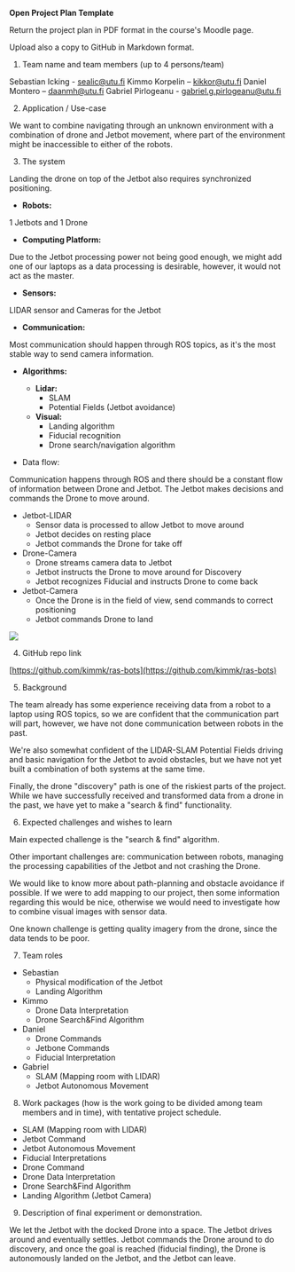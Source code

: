 **Open Project Plan Template**

Return the project plan in PDF format in the course&#39;s Moodle page.

Upload also a copy to GitHub in Markdown format.

1. Team name and team members (up to 4 persons/team)

Sebastian Icking - [sealic@utu.fi](mailto:sealic@utu.fi)
Kimmo Korpelin – [kikkor@utu.fi](mailto:kikkor@utu.fi)
Daniel Montero – [daanmh@utu.fi](mailto:daanmh@utu.fi)
Gabriel Pirlogeanu - [gabriel.g.pirlogeanu@utu.fi](mailto:gabriel.g.pirlogeanu@utu.fi)

2. Application / Use-case

We want to combine navigating through an unknown environment with a combination of drone and Jetbot movement, where part of the environment might be inaccessible to either of the robots.

3. The system

Landing the drone on top of the Jetbot also requires synchronized positioning.

- **Robots:**

1 Jetbots and 1 Drone

- **Computing Platform:**

Due to the Jetbot processing power not being good enough, we might add one of our laptops as a data processing is desirable, however, it would not act as the master.

- **Sensors:**

LIDAR sensor and Cameras for the Jetbot

- **Communication:**

Most communication should happen through ROS topics, as it&#39;s the most stable way to send camera information.

  - **Algorithms:**
    - **Lidar:**
      - SLAM
      - Potential Fields (Jetbot avoidance)
    - **Visual:**
      - Landing algorithm
      - Fiducial recognition
      - Drone search/navigation algorithm

- Data flow:

Communication happens through ROS and there should be a constant flow of information between Drone and Jetbot. The Jetbot makes decisions and commands the Drone to move around.

  - Jetbot-LIDAR
    - Sensor data is processed to allow Jetbot to move around
    - Jetbot decides on resting place
    - Jetbot commands the Drone for take off
  - Drone-Camera
    - Drone streams camera data to Jetbot
    - Jetbot instructs the Drone to move around for Discovery
    - Jetbot recognizes Fiducial and instructs Drone to come back
  - Jetbot-Camera
    - Once the Drone is in the field of view, send commands to correct positioning
    - Jetbot commands Drone to land

![](RackMultipart20210318-4-kzcb9b_html_7883d5d9a911491d.png)

4. GitHub repo link

[https://github.com/kimmk/ras-bots](https://github.com/kimmk/ras-bots)

5. Background

The team already has some experience receiving data from a robot to a laptop using ROS topics, so we are confident that the communication part will part, however, we have not done communication between robots in the past.

We&#39;re also somewhat confident of the LIDAR-SLAM Potential Fields driving and basic navigation for the Jetbot to avoid obstacles, but we have not yet built a combination of both systems at the same time.

Finally, the drone &quot;discovery&quot; path is one of the riskiest parts of the project. While we have successfully received and transformed data from a drone in the past, we have yet to make a &quot;search &amp; find&quot; functionality.

6. Expected challenges and wishes to learn

Main expected challenge is the &quot;search &amp; find&quot; algorithm.

Other important challenges are: communication between robots, managing the processing capabilities of the Jetbot and not crashing the Drone.

We would like to know more about path-planning and obstacle avoidance if possible. If we were to add mapping to our project, then some information regarding this would be nice, otherwise we would need to investigate how to combine visual images with sensor data.

One known challenge is getting quality imagery from the drone, since the data tends to be poor.

7. Team roles

- Sebastian
  - Physical modification of the Jetbot
  - Landing Algorithm
- Kimmo
  - Drone Data Interpretation
  - Drone Search&amp;Find Algorithm
- Daniel
  - Drone Commands
  - Jetbone Commands
  - Fiducial Interpretation
- Gabriel
  - SLAM (Mapping room with LIDAR)
  - Jetbot Autonomous Movement

8. Work packages (how is the work going to be divided among team members and in time), with tentative project schedule.

- SLAM (Mapping room with LIDAR)
- Jetbot Command
- Jetbot Autonomous Movement
- Fiducial Interpretations
- Drone Command
- Drone Data Interpretation
- Drone Search&amp;Find Algorithm
- Landing Algorithm (Jetbot Camera)

9. Description of final experiment or demonstration.

We let the Jetbot with the docked Drone into a space. The Jetbot drives around and eventually settles. Jetbot commands the Drone around to do discovery, and once the goal is reached (fiducial finding), the Drone is autonomously landed on the Jetbot, and the Jetbot can leave.